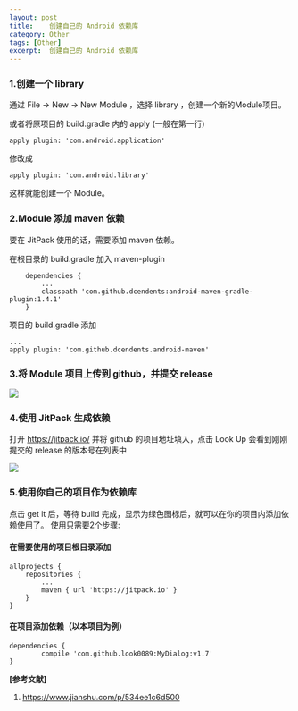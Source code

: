 ```yaml
---
layout: post
title:    创建自己的 Android 依赖库  
category: Other
tags: [Other]
excerpt:  创建自己的 Android 依赖库
---
```

### 1.创建一个 library ###

通过 File -> New -> New Module ，选择 library ，创建一个新的Module项目。

或者将原项目的 build.gradle 内的 apply (一般在第一行)

	apply plugin: 'com.android.application'

修改成

	apply plugin: 'com.android.library'

这样就能创建一个 Module。

### 2.Module 添加 maven 依赖 ###

要在 JitPack 使用的话，需要添加 maven 依赖。

在根目录的 build.gradle 加入 maven-plugin


		dependencies {
	        ...
	        classpath 'com.github.dcendents:android-maven-gradle-plugin:1.4.1'
	    }


项目的 build.gradle 添加

	...
	apply plugin: 'com.github.dcendents.android-maven'

### 3.将 Module 项目上传到 github，并提交 release ###

![](http://www.nangongyibin.com/assets/images/cml1.png)

### 4.使用 JitPack 生成依赖 ###
打开 https://jitpack.io/ 并将 github 的项目地址填入，点击 Look Up
会看到刚刚提交的 release 的版本号在列表中

![](http://www.nangongyibin.com/assets/images/cml2.png)

### 5.使用你自己的项目作为依赖库 ###
点击 get it 后，等待 build 完成，显示为绿色图标后，就可以在你的项目内添加依赖使用了。
使用只需要2个步骤:

#### 在需要使用的项目根目录添加 ####

	allprojects {
		repositories {
			...
			maven { url 'https://jitpack.io' }
		}
	}


#### 在项目添加依赖（以本项目为例） ####

    dependencies {
            compile 'com.github.look0089:MyDialog:v1.7'
    }

**[参考文献]**

1. <https://www.jianshu.com/p/534ee1c6d500>





